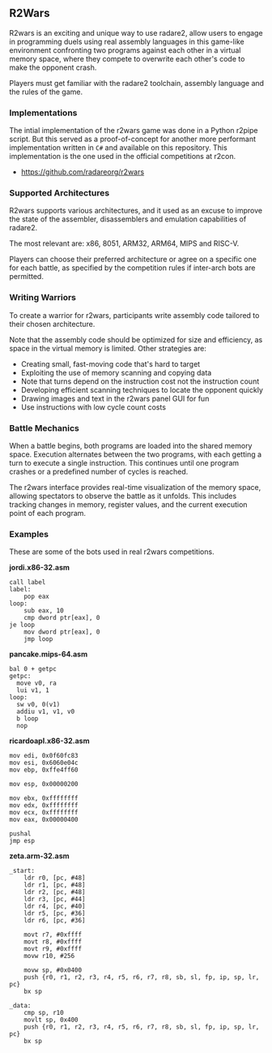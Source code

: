 ## R2Wars

R2wars is an exciting and unique way to use radare2, allow users to engage in programming duels using real assembly languages in this game-like environment confronting two programs against each other in a virtual memory space, where they compete to overwrite each other's code to make the opponent crash.

Players must get familiar with the radare2 toolchain, assembly language and the rules of the game.

### Implementations

The intial implementation of the r2wars game was done in a Python r2pipe script. But this served as a proof-of-concept for another more performant implementation written in `C#` and available on this repository. This implementation is the one used in the official competitions at r2con.

* <https://github.com/radareorg/r2wars>

### Supported Architectures

R2wars supports various architectures, and it used as an excuse to improve the state of the assembler, disassemblers and emulation capabilities of radare2.

The most relevant are: x86, 8051, ARM32, ARM64, MIPS and  RISC-V.

Players can choose their preferred architecture or agree on a specific one for each battle, as specified by the competition rules if inter-arch bots are permitted.

### Writing Warriors

To create a warrior for r2wars, participants write assembly code tailored to their chosen architecture.

Note that the assembly code should be optimized for size and efficiency, as space in the virtual memory is limited. Other strategies are:

* Creating small, fast-moving code that's hard to target
* Exploiting the use of memory scanning and copying data
* Note that turns depend on the instruction cost not the instruction count
* Developing efficient scanning techniques to locate the opponent quickly
* Drawing images and text in the r2wars panel GUI for fun
* Use instructions with low cycle count costs

### Battle Mechanics

When a battle begins, both programs are loaded into the shared memory space. Execution alternates between the two programs, with each getting a turn to execute a single instruction. This continues until one program crashes or a predefined number of cycles is reached.

The r2wars interface provides real-time visualization of the memory space, allowing spectators to observe the battle as it unfolds. This includes tracking changes in memory, register values, and the current execution point of each program.

### Examples

These are some of the bots used in real r2wars competitions.

**jordi.x86-32.asm**

```assembly
call label
label:
	pop eax
loop:
	sub eax, 10
	cmp dword ptr[eax], 0
je loop
	mov dword ptr[eax], 0
	jmp loop
```

**pancake.mips-64.asm**

```assembly
bal 0 + getpc
getpc:
  move v0, ra
  lui v1, 1
loop:
  sw v0, 0(v1)
  addiu v1, v1, v0
  b loop
  nop
```

**ricardoapl.x86-32.asm**

```
mov edi, 0x0f60fc83
mov esi, 0x6060e04c
mov ebp, 0xffe4ff60

mov esp, 0x00000200

mov ebx, 0xffffffff
mov edx, 0xffffffff
mov ecx, 0xffffffff
mov eax, 0x00000400

pushal
jmp esp
```

**zeta.arm-32.asm**

```
_start:
    ldr r0, [pc, #48]
    ldr r1, [pc, #48]
    ldr r2, [pc, #48]
    ldr r3, [pc, #44]
    ldr r4, [pc, #40]
    ldr r5, [pc, #36]
    ldr r6, [pc, #36]

    movt r7, #0xffff
    movt r8, #0xffff
    movt r9, #0xffff
    movw r10, #256

    movw sp, #0x0400
    push {r0, r1, r2, r3, r4, r5, r6, r7, r8, sb, sl, fp, ip, sp, lr, pc}
    bx sp

_data:
    cmp sp, r10
    movlt sp, 0x400
    push {r0, r1, r2, r3, r4, r5, r6, r7, r8, sb, sl, fp, ip, sp, lr, pc}
    bx sp
```
